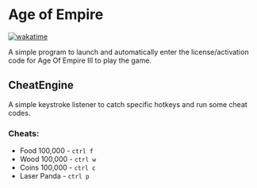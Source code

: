 # Age of Empire
[![wakatime](https://wakatime.com/badge/github/kurtiz/age-of-empire-auto.svg)](https://wakatime.com/badge/github/kurtiz/age-of-empire-auto)

A simple program to launch and automatically enter the license/activation 
code for Age Of Empire III to play the game.

## CheatEngine
A simple keystroke listener to catch specific hotkeys and run some cheat codes.

### Cheats:
- Food 100,000 - `ctrl f`
- Wood 100,000 - `ctrl w`
- Coins 100,000 - `ctrl c`
- Laser Panda - `ctrl p`
